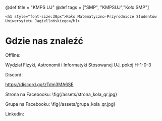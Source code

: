 @def title = "KMPS UJ"
@def tags = ["SMP", "KMPSUJ","Koło SMP"]

~~~
<h1 style="font-size:30px">Koło Matematyczno-Przyrodnicze Studentów Uniwersytetu Jagiellońskiego</h1>
~~~
# Gdzie nas znaleźć
Offline: 
 
Wydział Fizyki, Astronomii i Informatyki Stosowanej UJ, pokój H-1-0-3
 
Discord: 
 
https://discord.gg/zTdm3MA6SE
 
Strona na Facebooku: \fig{/assets/strona_kola_qr.jpg}
 
Grupa na Facebooku: \fig{/assets/grupa_kola_qr.jpg}
 
Linkedin:
 
